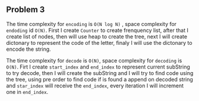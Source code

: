 ## Problem 3

The time complexity for `encoding` is `O(N log N)` , space complexity for `endoding` id `O(N)`. First I create `Counter` to create frenquency list, after that I create list of nodes, then will use heap to create the tree, next I will create dictonary to represent the code of the letter, finaly I will use the dictonary to encode the string.

The time complexity for `decode` is `O(N)`, space complexity for `decoding` is `O(N)`. Firt I create `start_index` and `end_index` to represent current subString to try decode, then I will create the subString and I will try to find code using the tree, using pre order to find code if is found a append on decoded string and `star_index` will receive the `end_index`, every iteration I will increment one in `end_index`.